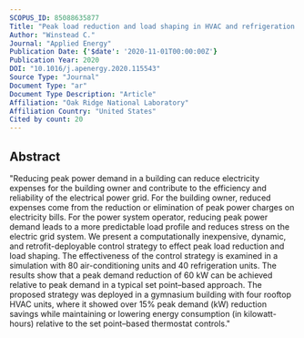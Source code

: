 ```yaml
---
SCOPUS_ID: 85088635877
Title: "Peak load reduction and load shaping in HVAC and refrigeration systems in commercial buildings by using a novel lightweight dynamic priority-based control strategy"
Author: "Winstead C."
Journal: "Applied Energy"
Publication Date: {'$date': '2020-11-01T00:00:00Z'}
Publication Year: 2020
DOI: "10.1016/j.apenergy.2020.115543"
Source Type: "Journal"
Document Type: "ar"
Document Type Description: "Article"
Affiliation: "Oak Ridge National Laboratory"
Affiliation Country: "United States"
Cited by count: 20
---
```


## Abstract
"Reducing peak power demand in a building can reduce electricity expenses for the building owner and contribute to the efficiency and reliability of the electrical power grid. For the building owner, reduced expenses come from the reduction or elimination of peak power charges on electricity bills. For the power system operator, reducing peak power demand leads to a more predictable load profile and reduces stress on the electric grid system. We present a computationally inexpensive, dynamic, and retrofit-deployable control strategy to effect peak load reduction and load shaping. The effectiveness of the control strategy is examined in a simulation with 80 air-conditioning units and 40 refrigeration units. The results show that a peak demand reduction of 60 kW can be achieved relative to peak demand in a typical set point–based approach. The proposed strategy was deployed in a gymnasium building with four rooftop HVAC units, where it showed over 15% peak demand (kW) reduction savings while maintaining or lowering energy consumption (in kilowatt-hours) relative to the set point–based thermostat controls."
